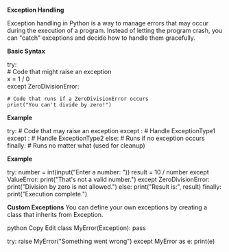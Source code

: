 **Exception Handling**

Exception handling in Python is a way to manage errors that may occur during the execution of a program. Instead of letting the program crash, you can "catch" exceptions and decide how to handle them gracefully.

**Basic Syntax** <br>

try:<br>
    # Code that might raise an exception<br>
    x = 1 / 0<br>
except ZeroDivisionError:<br>

    # Code that runs if a ZeroDivisionError occurs
    print("You can't divide by zero!")

**Example**

try:
    # Code that may raise an exception
except <ExceptionType1>:
    # Handle ExceptionType1
except <ExceptionType2>:
    # Handle ExceptionType2
else:
    # Runs if no exception occurs
finally:
    # Runs no matter what (used for cleanup)    

**Example**

try:
    number = int(input("Enter a number: "))
    result = 10 / number
except ValueError:
    print("That's not a valid number.")
except ZeroDivisionError:
    print("Division by zero is not allowed.")
else:
    print("Result is:", result)
finally:
    print("Execution complete.")


**Custom Exceptions**
You can define your own exceptions by creating a class that inherits from Exception.

python
Copy
Edit
class MyError(Exception):
    pass

try:
    raise MyError("Something went wrong")
except MyError as e:
    print(e)    